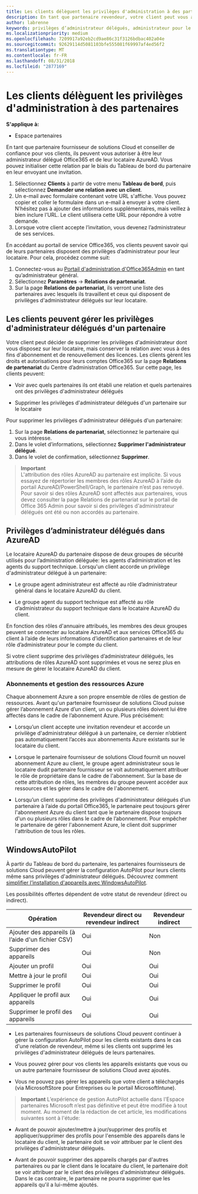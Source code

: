 ```yaml
---
title: Les clients délèguent les privilèges d'administration à des partenaires | Espace partenaires
description: En tant que partenaire revendeur, votre client peut vous autoriser à être son administrateur délégué et il peut également supprimer des privilèges.
author: labrenne
keywords: privilèges d’administrateur délégués, administrateur pour le compte de, supprimer des privilèges
ms.localizationpriority: medium
ms.openlocfilehash: 7209917a92eb2cd9ae86c31f3126bdbac402a04e
ms.sourcegitcommit: 92629114d5081103bfe555081f69997af4ed56f2
ms.translationtype: MT
ms.contentlocale: fr-FR
ms.lasthandoff: 08/31/2018
ms.locfileid: "2877169"
---
```

# <a name="customers-delegate-administration-privileges-to-partners"></a>Les clients délèguent les privilèges d'administration à des partenaires

**S'applique à:**

-  Espace partenaires

En tant que partenaire fournisseur de solutions Cloud et conseiller de confiance pour vos clients, ils peuvent vous autoriser à être leur administrateur délégué Office365 et de leur locataire AzureAD. Vous pouvez initialiser cette relation par le biais du Tableau de bord du partenaire en leur envoyant une invitation. 

1. Sélectionnez **Clients** à partir de votre menu **Tableau de bord**, puis sélectionnez **Demander une relation avec un client**.
2. Un e-mail avec formulaire contenant votre URL s'affiche. Vous pouvez copier et coller le formulaire dans un e-mail à envoyer à votre client. N’hésitez pas à ajouter des informations supplémentaires, mais veillez à bien inclure l’URL. Le client utilisera cette URL pour répondre à votre demande.  
3. Lorsque votre client accepte l’invitation, vous devenez l’administrateur de ses services.

En accédant au portail de service Office365, vos clients peuvent savoir qui de leurs partenaires disposent des privilèges d’administrateur pour leur locataire. Pour cela, procédez comme suit:

1. Connectez-vous au [Portail d'administration d'Office365Admin](https://portal.office.com/adminportal) en tant qu’administrateur général.
2. Sélectionnez **Paramètres** → **Relations de partenariat**.
3. Sur la page **Relations de partenariat**, ils verront une liste des partenaires avec lesquels ils travaillent et ceux qui disposent de privilèges d'administrateur délégués sur leur locataire.

## <a name="customers-can-manage-a-partners-delegated-admin-privileges"></a>Les clients peuvent gérer les privilèges d'administrateur délégués d'un partenaire 

Votre client peut décider de supprimer les privilèges d'administrateur dont vous disposez sur leur locataire, mais conserver la relation avec vous à des fins d'abonnement et de renouvellement des licences. Les clients gèrent les droits et autorisations pour leurs comptes Office365 sur la page **Relations de partenariat** du Centre d’administration Office365. Sur cette page, les clients peuvent:

- Voir avec quels partenaires ils ont établi une relation et quels partenaires ont des privilèges d'administrateur délégués

- Supprimer les privilèges d'administrateur délégués d'un partenaire sur le locataire

Pour supprimer les privilèges d'administrateur délégués d'un partenaire:

1. Sur la page **Relations de partenariat**, sélectionnez le partenaire qui vous intéresse.
2. Dans le volet d’informations, sélectionnez **Supprimer l'administrateur délégué**.
3. Dans le volet de confirmation, sélectionnez **Supprimer**.

>**Important**<br>
L'attribution des rôles AzureAD au partenaire est implicite. Si vous essayez de répertorier les membres des rôles AzureAD à l’aide du portail AzureAD/PowerShell/Graph, le partenaire n’est pas renvoyé. Pour savoir si des rôles AzureAD sont affectés aux partenaires, vous devez consulter la page Relations de partenariat sur le portail de Office 365 Admin pour savoir si des privilèges d'administrateur délégués ont été ou non accordés au partenaire.

## <a name="delegated-admin-privileges-in-azure-ad"></a>Privilèges d’administrateur délégués dans AzureAD 

Le locataire AzureAD du partenaire dispose de deux groupes de sécurité utilisés pour l’administration déléguée: les agents d’administration et les agents du support technique. Lorsqu'un client accorde un privilège d'administrateur délégué à un partenaire:

- Le groupe agent administrateur est affecté au rôle d’administrateur général dans le locataire AzureAD du client.

- Le groupe agent du support technique est affecté au rôle d’administrateur du support technique dans le locataire AzureAD du client.

En fonction des rôles d'annuaire attribués, les membres des deux groupes peuvent se connecter au locataire AzureAD et aux services Office365 du client à l’aide de leurs informations d’identification partenaires et de leur rôle d’administrateur pour le compte du client.

Si votre client supprime des privilèges d’administrateur délégués, les attributions de rôles AzureAD sont supprimées et vous ne serez plus en mesure de gérer le locataire AzureAD du client.

### <a name="azure-subscriptions-and-resource-management"></a>Abonnements et gestion des ressources Azure

Chaque abonnement Azure a son propre ensemble de rôles de gestion de ressources. Avant qu'un partenaire fournisseur de solutions Cloud puisse gérer l’abonnement Azure d’un client, un ou plusieurs rôles doivent lui être affectés dans le cadre de l’abonnement Azure. Plus précisément:

- Lorsqu’un client accepte une invitation revendeur et accorde un privilège d'administrateur délégué à un partenaire, ce dernier n’obtient pas automatiquement l’accès aux abonnements Azure existants sur le locataire du client.

- Lorsque le partenaire fournisseur de solutions Cloud fournit un nouvel abonnement Azure au client, le groupe agent administrateur sous le locataire dudit partenaire fournisseur se voit automatiquement attribuer le rôle de propriétaire dans le cadre de l'abonnement. Sur la base de cette attribution de rôles, les membres du groupe peuvent accéder aux ressources et les gérer dans le cadre de l'abonnement.

- Lorsqu’un client supprime des privilèges d'administrateur délégués d’un partenaire à l’aide du portail Office365, le partenaire peut toujours gérer l'abonnement Azure du client tant que le partenaire dispose toujours d'un ou plusieurs rôles dans le cadre de l’abonnement. Pour empêcher le partenaire de gérer l'abonnement Azure, le client doit supprimer l'attribution de tous les rôles.

## <a name="windows-autopilot"></a>WindowsAutoPilot 

À partir du Tableau de bord du partenaire, les partenaires fournisseurs de solutions Cloud peuvent gérer la configuration AutoPilot pour leurs clients même sans privilèges d'administrateur délégués. Découvrez comment [simplifier l’installation d'appareils avec WindowsAutoPilot](https://docs.microsoft.com/partner-center/autopilot).

Les possibilités offertes dépendent de votre statut de revendeur (direct ou indirect).

|**Opération**   |**Revendeur direct ou revendeur indirect**   |**Revendeur indirect**   |
|-----------------|-----------------------------------| -----------------------------|
|Ajouter des appareils (à l’aide d'un fichier CSV)  |Oui      |Non|
|Supprimer des appareils   |Oui   |Non|
|Ajouter un profil   |Oui   | Oui   |
|Mettre à jour le profil   |Oui    |Oui   |
|Supprimer le profil   |Oui   |Oui   |
|Appliquer le profil aux appareils   |Oui   |Oui   |
|Supprimer le profil des appareils   |Oui   |Oui   | 

- Les partenaires fournisseurs de solutions Cloud peuvent continuer à gérer la configuration AutoPilot pour les clients existants dans le cas d'une relation de revendeur, même si les clients ont supprimé les privilèges d'administrateur délégués de leurs partenaires.

- Vous pouvez gérer pour vos clients les appareils existants que vous ou un autre partenaire fournisseur de solutions Cloud avez ajoutés.

- Vous ne pouvez pas gérer les appareils que votre client a téléchargés (via MicrosoftStore pour Entreprises ou le portail MicrosoftIntune).

>**Important** L’expérience de gestion AutoPilot actuelle dans l'Espace partenaires Microsoft n’est pas définitive et peut être modifiée à tout moment. Au moment de la rédaction de cet article, les modifications suivantes sont à l'étude:

  - Avant de pouvoir ajouter/mettre à jour/supprimer des profils et appliquer/supprimer des profils pour l'ensemble des appareils dans le locataire du client, le partenaire doit se voir attribuer par le client des privilèges d'administrateur délégués.

- Avant de pouvoir supprimer des appareils chargés par d'autres partenaires ou par le client dans le locataire du client, le partenaire doit se voir attribuer par le client des privilèges d'administrateur délégués. Dans le cas contraire, le partenaire ne pourra supprimer que les appareils qu'il a lui-même ajoutés.
